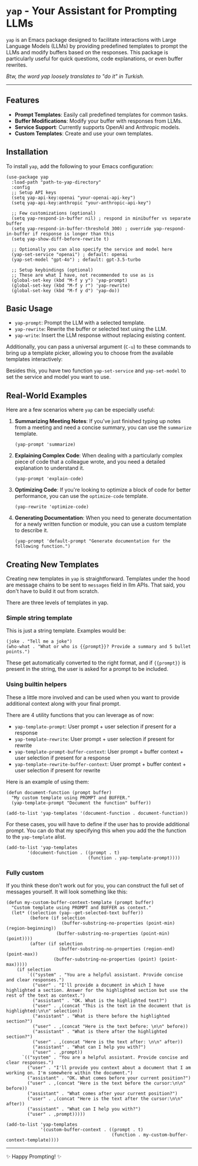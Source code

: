 # `yap` - Your Assistant for Prompting LLMs

`yap` is an Emacs package designed to facilitate interactions with
Large Language Models (LLMs) by providing predefined templates to
prompt the LLMs and modify buffers based on the responses. This
package is particularly useful for quick questions, code explanations,
or even buffer rewrites.

*Btw, the word yap loosely translates to "do it" in Turkish.*

---

## Features

- **Prompt Templates**: Easily call predefined templates for common tasks.
- **Buffer Modifications**: Modify your buffer with responses from LLMs.
- **Service Support**: Currently supports OpenAI and Anthropic models.
- **Custom Templates**: Create and use your own templates.

## Installation

To install `yap`, add the following to your Emacs configuration:

```emacs-lisp
(use-package yap
  :load-path "path-to-yap-directory"
  :config
  ;; Setup API keys
  (setq yap-api-key:openai "your-openai-api-key")
  (setq yap-api-key:anthropic "your-anthropic-api-key")

  ;; Few customizations (optional)
  (setq yap-respond-in-buffer nil) ; respond in minibuffer vs separate buffer
  (setq yap-respond-in-buffer-threshold 300) ; override yap-respond-in-buffer if response is longer than this
  (setq yap-show-diff-before-rewrite t)

  ;; Optionally you can also specify the service and model here
  (yap-set-service "openai") ; default: openai
  (yap-set-model "gpt-4o") ; default: gpt-3.5-turbo

  ;; Setup keybindings (optional)
  ;; These are what I have, not recommended to use as is
  (global-set-key (kbd "M-f y y") 'yap-prompt)
  (global-set-key (kbd "M-f y r") 'yap-rewrite)
  (global-set-key (kbd "M-f y d") 'yap-do))
```

## Basic Usage

- `yap-prompt`: Prompt the LLM with a selected template.
- `yap-rewrite`: Rewrite the buffer or selected text using the LLM.
- `yap-write`: Insert the LLM response without replacing existing
  content.

Additionally, you can pass a universal argument (`C-u`) to these
commands to bring up a template picker, allowing you to choose from
the available templates interactively:

Besides this, you have two function `yap-set-service` and
`yap-set-model` to set the service and model you want to use.

## Real-World Examples

Here are a few scenarios where `yap` can be especially useful:

1. **Summarizing Meeting Notes**:
   If you've just finished typing up notes from a meeting and need a concise summary, you can use the `summarize` template.
   ```emacs-lisp
   (yap-prompt 'summarize)
   ```

2. **Explaining Complex Code**:
   When dealing with a particularly complex piece of code that a colleague wrote, and you need a detailed explanation to understand it.
   ```emacs-lisp
   (yap-prompt 'explain-code)
   ```

3. **Optimizing Code**:
   If you're looking to optimize a block of code for better performance, you can use the `optimize-code` template.
   ```emacs-lisp
   (yap-rewrite 'optimize-code)
   ```

4. **Generating Documentation**:
   When you need to generate documentation for a newly written function or module, you can use a custom template to describe it.
   ```emacs-lisp
   (yap-prompt 'default-prompt "Generate documentation for the following function.")
   ```

## Creating New Templates

Creating new templates in `yap` is straightforward. Templates under
the hood are message chains to be sent to `messages` field in llm
APIs. That said, you don't have to build it out from scratch.

There are three levels of templates in yap.

### Simple string template

This is just a string template. Examples would be:

``` emacs-lisp
(joke . "Tell me a joke")
(who-what . "What or who is {{prompt}}? Provide a summary and 5 bullet points.")
```

These get automatically converted to the right format, and if
`{{prompt}}` is present in the string, the user is asked for a prompt
to be included.

### Using builtin helpers

These a little more involved and can be used when you want to provide
additional context along with your final prompt.

There are 4 utility functions that you can leverage as of now:

- `yap-template-prompt`: User prompt + user selection if present for a response
- `yap-template-rewrite`: User prompt + user selection if present for rewrite
- `yap-template-prompt-buffer-context`: User prompt + buffer context + user selection if present for a response
- `yap-template-rewrite-buffer-context`: User prompt + buffer context + user selection if present for rewrite

Here is an example of using them:

```emacs-lisp
(defun document-function (prompt buffer)
  "My custom template using PROMPT and BUFFER."
  (yap-template-prompt "Document the function" buffer))

(add-to-list 'yap-templates '(document-function . document-function))
```

For these cases, you will have to define if the user has to provide
additional prompt. You can do that my specifying this when you add the
the function to the `yap-template` alist.

```emacs-lisp
(add-to-list 'yap-templates
        '(document-function . ((prompt . t)
                               (function . yap-template-prompt))))
```

### Fully custom

If you think these don't work out for you, you can construct the full
set of messages yourself. It will look something like this:

```emacs-lisp
(defun my-custom-buffer-context-template (prompt buffer)
  "Custom template using PROMPT and BUFFER as context."
  (let* ((selection (yap--get-selected-text buffer))
         (before (if selection
                     (buffer-substring-no-properties (point-min) (region-beginning))
                   (buffer-substring-no-properties (point-min) (point))))
         (after (if selection
                    (buffer-substring-no-properties (region-end) (point-max))
                  (buffer-substring-no-properties (point) (point-max)))))
    (if selection
        `(("system" . "You are a helpful assistant. Provide concise and clear responses.")
          ("user" . "I'll provide a document in which I have highlighted a section. Answer for the highlighted section but use the rest of the text as context.")
          ("assistant" . "OK. What is the highlighted text?")
          ("user" . ,(concat "This is the text in the document that is highlighted:\n\n" selection))
          ("assistant" . "What is there before the highlighted section?")
          ("user" . ,(concat "Here is the text before: \n\n" before))
          ("assistant" . "What is there after the highlighted section?")
          ("user" . ,(concat "Here is the text after: \n\n" after))
          ("assistant" . "What can I help you with?")
          ("user" . ,prompt))
      `(("system" . "You are a helpful assistant. Provide concise and clear responses.")
        ("user" . "I'll provide you context about a document that I am working on. I'm somewhere within the document.")
        ("assistant" . "OK. What comes before your current position?")
        ("user" . ,(concat "Here is the text before the cursor:\n\n" before))
        ("assistant" . "What comes after your current position?")
        ("user" . ,(concat "Here is the text after the cursor:\n\n" after))
        ("assistant" . "What can I help you with?")
        ("user" . ,prompt)))))

(add-to-list 'yap-templates
             '(custom-buffer-context . ((prompt . t)
                                        (function . my-custom-buffer-context-template))))
```

---

✨ Happy Prompting! ✨
